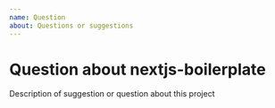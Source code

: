 ```yaml
---
name: Question
about: Questions or suggestions
---
```


# Question about nextjs-boilerplate

Description of suggestion or question about this project
